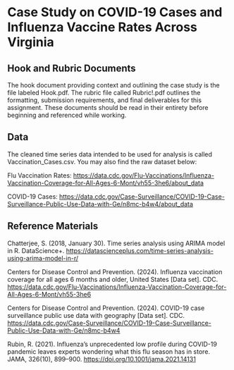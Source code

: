 # Case Study on COVID-19 Cases and Influenza Vaccine Rates Across Virginia
## Hook and Rubric Documents
The hook document providing context and outlining the case study is the file labeled Hook.pdf. The rubric file called Rubric!.pdf outlines the formatting, submission requirements, and final deliverables for this assignment. These documents should be read in their entirety before beginning and referenced while working. 

## Data
The cleaned time series data intended to be used for analysis is called Vaccination_Cases.csv. You may also find the raw dataset below: 

Flu Vaccination Rates: https://data.cdc.gov/Flu-Vaccinations/Influenza-Vaccination-Coverage-for-All-Ages-6-Mont/vh55-3he6/about_data 

COVID-19 Cases: https://data.cdc.gov/Case-Surveillance/COVID-19-Case-Surveillance-Public-Use-Data-with-Ge/n8mc-b4w4/about_data

## Reference Materials
Chatterjee, S. (2018, January 30). Time series analysis using ARIMA model in R. DataScience+. https://datascienceplus.com/time-series-analysis-using-arima-model-in-r/

Centers for Disease Control and Prevention. (2024). Influenza vaccination coverage for all ages 6 months and older, United States [Data set]. CDC. https://data.cdc.gov/Flu-Vaccinations/Influenza-Vaccination-Coverage-for-All-Ages-6-Mont/vh55-3he6

Centers for Disease Control and Prevention. (2024). COVID-19 case surveillance public use data with geography [Data set]. CDC. https://data.cdc.gov/Case-Surveillance/COVID-19-Case-Surveillance-Public-Use-Data-with-Ge/n8mc-b4w4

Rubin, R. (2021). Influenza’s unprecedented low profile during COVID-19 pandemic leaves experts wondering what this flu season has in store. JAMA, 326(10), 899–900. https://doi.org/10.1001/jama.2021.14131



